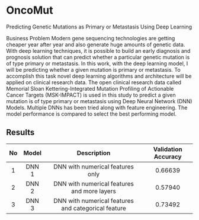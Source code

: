 # OncoMut
Predicting Genetic Mutations as Primary or Metastasis Using Deep Learning

Business Problem
Modern gene sequencing technologies are getting cheaper year after year and also generate huge amounts of genetic data. With deep learning techniques, it is possible to build an early diagnosis and prognosis solution that can predict whether a particular genetic mutation is of type primary or metastasis. In this work, with the deep learning model, I will be predicting whether a given mutation is primary or metastasis. To accomplish this task novel deep learning algorithms and architecture will be applied on clinical research data. The open clinical research data called Memorial Sloan Kettering-Integrated Mutation Profiling of Actionable Cancer Targets (MSK-IMPACT) is used in this study to predict a given mutation is of type primary or metastasis using Deep Neural Network (DNN) Models. Multiple DNNs has been tried along with feature engineering. The model performance is compared to select the best performing model.

## Results

| **No** | **Model** |                    **Description**                   | **Validation Accuracy** |
|:------:|:---------:|:----------------------------------------------------:|:-----------------------:|
|      1 |     DNN 1 | DNN with numerical features only                     |                 0.66639 |
|      2 |     DNN 2 | DNN with numerical features  and more layers         |                 0.57940 |
|      3 |     DNN 3 | DNN with numerical features  and categorical feature |                 0.73492 |
